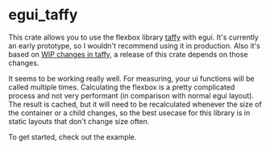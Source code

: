 # egui_taffy

This crate allows you to use the flexbox library [taffy](https://github.com/DioxusLabs/taffy) with egui.
It's currently an early prototype, so I wouldn't recommend using it in production.
Also it's based on [WIP changes in taffy](https://github.com/DioxusLabs/taffy/pull/490), a release of 
this crate depends on those changes.

It seems to be working really well. For measuring, your ui functions will be called multiple times.
Calculating the flexbox is a pretty complicated process and not very performant 
(in comparison with normal egui layout). The result is cached, but it will need to be recalculated
whenever the size of the container or a child changes, so the best usecase for this library is
in static layouts that don't change size often.  

To get started, check out the example.

